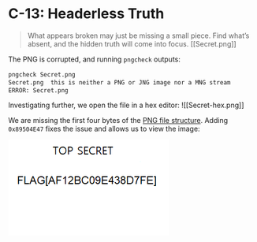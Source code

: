 # C-13: Headerless Truth
> What appears broken may just be missing a small piece. Find what’s absent, and the hidden truth will come into focus. [[Secret.png]]

The PNG is corrupted, and running `pngcheck` outputs:
```
pngcheck Secret.png
Secret.png  this is neither a PNG or JNG image nor a MNG stream
ERROR: Secret.png
```
Investigating further, we open the file in a hex editor:
![[Secret-hex.png]]

We are missing the first four bytes of the [PNG file structure](https://en.wikipedia.org/wiki/PNG#File_format). Adding `0x89504E47` fixes the issue and allows us to view the image:

![The fixed image, reading 'TOP SECRET FLAG AF12BC09E438D7FE](Secret-fixed.png)
